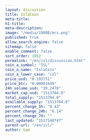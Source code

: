 ```yaml
---
layout: discussion
title: IslaCoin
meta-title: 
h1-title: 
meta-description: 
image: "/media/19808/mrs.png"
published: true
allow_search_engine: false
sitemap: false
enable_comment: false
sort_order: 1052
permalink: "/en/isl/discussion.html"
coin_a_symbol: "ISL"
coin_a_name: "IslaCoin"
coin_a_lower_case: "isl"
price_usd: "0.193751"
price_btc: "0.00001649"
24h_volume_usd: "39.2478"
market_cap_usd: "1513704.0"
total_supply: "1513704.0"
available_supply: "1513704.0"
percent_change_1h: "0.43"
percent_change_24h: "6.14"
percent_change_7d: ""
last_updated: "1517140747"
parent-url: "/en/isl/"
author: Sam
---
```


